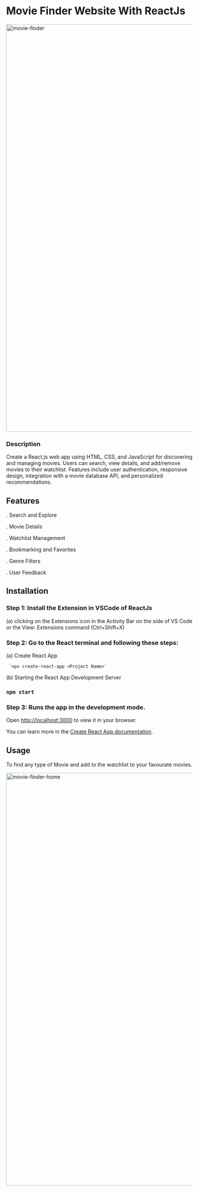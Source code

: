 # Movie Finder Website With ReactJs

<img width="1099" alt="movie-finder" src="https://github.com/mohitsupolia/Movie-Finder/assets/104218088/7ed1358e-9c0f-4e4b-96b4-ea1db315e536">

### Description
Create a React.js web app using HTML, CSS, and JavaScript for discovering and managing movies. Users can search, view details, and add/remove movies to their watchlist. Features include user authentication, responsive design, integration with a movie database API, and personalized recommendations.

## Features
. Search and Explore

. Movie Details

. Watchlist Management 

. Bookmarking and Favorites

. Genre Filters

. User Feedback

## Installation
### Step 1:   Install the Extension in VSCode of ReactJs

(a) clicking on the Extensions icon in the Activity Bar on the side of VS Code or the View: Extensions command (Ctrl+Shift+X)

### Step 2:  Go to the React terminal and following these steps:

 (a) Create React App
 
     `npx create-react-app <Project Name>`
    
(b) Starting the React App Development Server

 ###  `npm start`

### Step 3:  Runs the app in the development mode.
   
Open [http://localhost:3000](http://localhost:3000) to view it in your browser.


You can learn more in the [Create React App documentation](https://radixweb.com/blog/steps-to-build-react-project-with-create-react-app).


## Usage

To find any type of Movie and add to the watchlist to your favourate movies.

<img width="1113" alt="movie-finder-home" src="https://github.com/mohitsupolia/Movie-Finder/assets/104218088/83cccc79-b830-4f1c-acfd-33abae76afed">


